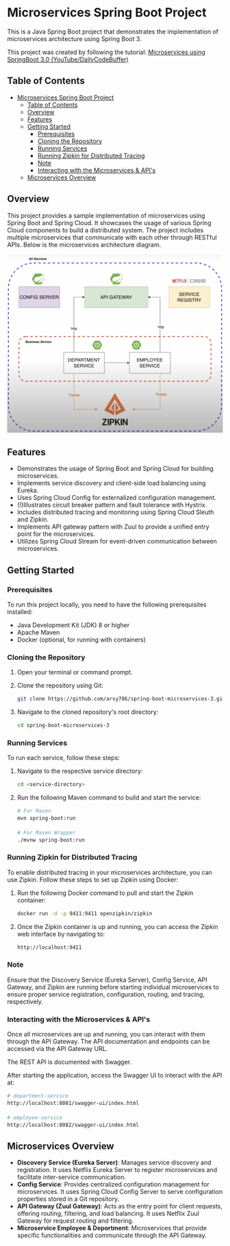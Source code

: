 # Microservices Spring Boot Project

This is a Java Spring Boot project that demonstrates the implementation of microservices architecture using Spring Boot 3.

This project was created by following the tutorial: [Microservices using SpringBoot 3.0 (YouTube/DailyCodeBuffer)](https://www.youtube.com/watch?v=HFl2dzhVuUo&ab_channel=DailyCodeBuffer)

## Table of Contents

- [Microservices Spring Boot Project](#microservices-spring-boot-project)
  - [Table of Contents](#table-of-contents)
  - [Overview](#overview)
  - [Features](#features)
  - [Getting Started](#getting-started)
    - [Prerequisites](#prerequisites)
    - [Cloning the Repository](#cloning-the-repository)
    - [Running Services](#running-services)
    - [Running Zipkin for Distributed Tracing](#running-zipkin-for-distributed-tracing)
    - [Note](#note)
    - [Interacting with the Microservices \& API's](#interacting-with-the-microservices--apis)
  - [Microservices Overview](#microservices-overview)

## Overview

This project provides a sample implementation of microservices using Spring Boot and Spring Cloud. It showcases the usage of various Spring Cloud components to build a distributed system. The project includes multiple microservices that communicate with each other through RESTful APIs. Below is the microservices architecture diagram.

![microservices architecture diagram](microservices-architechture.png)

## Features

- Demonstrates the usage of Spring Boot and Spring Cloud for building microservices.
- Implements service discovery and client-side load balancing using Eureka.
- Uses Spring Cloud Config for externalized configuration management.
- (!)Illustrates circuit breaker pattern and fault tolerance with Hystrix.
- Includes distributed tracing and monitoring using Spring Cloud Sleuth and Zipkin.
- Implements API gateway pattern with Zuul to provide a unified entry point for the microservices.
- Utilizes Spring Cloud Stream for event-driven communication between microservices.

## Getting Started

### Prerequisites

To run this project locally, you need to have the following prerequisites installed:

- Java Development Kit (JDK) 8 or higher
- Apache Maven
- Docker (optional, for running with containers)

### Cloning the Repository

1. Open your terminal or command prompt.

2. Clone the repository using Git:

   ```bash
   git clone https://github.com/arsy786/spring-boot-microservices-3.git
   ```

3. Navigate to the cloned repository's root directory:

   ```bash
   cd spring-boot-microservices-3
   ```

### Running Services

To run each service, follow these steps:

1. Navigate to the respective service directory:

   ```bash
   cd <service-directory>
   ```

2. Run the following Maven command to build and start the service:

   ```bash
   # For Maven
   mvn spring-boot:run

   # For Maven Wrapper
   ./mvnw spring-boot:run
   ```

### Running Zipkin for Distributed Tracing

To enable distributed tracing in your microservices architecture, you can use Zipkin. Follow these steps to set up Zipkin using Docker:

1. Run the following Docker command to pull and start the Zipkin container:

   ```bash
   docker run -d -p 9411:9411 openzipkin/zipkin
   ```

2. Once the Zipkin container is up and running, you can access the Zipkin web interface by navigating to:

   ```bash
   http://localhost:9411
   ```

### Note

Ensure that the Discovery Service (Eureka Server), Config Service, API Gateway, and Zipkin are running before starting individual microservices to ensure proper service registration, configuration, routing, and tracing, respectively.

### Interacting with the Microservices & API's

Once all microservices are up and running, you can interact with them through the API Gateway. The API documentation and endpoints can be accessed via the API Gateway URL.

The REST API is documented with Swagger.

After starting the application, access the Swagger UI to interact with the API at:

```bash
# department-service
http://localhost:8081/swagger-ui/index.html

# employee-service
http://localhost:8082/swagger-ui/index.html
```

## Microservices Overview

- **Discovery Service (Eureka Server)**: Manages service discovery and registration. It uses Netflix Eureka Server to register microservices and facilitate inter-service communication.
- **Config Service**: Provides centralized configuration management for microservices. It uses Spring Cloud Config Server to serve configuration properties stored in a Git repository.
- **API Gateway (Zuul Gateway)**: Acts as the entry point for client requests, offering routing, filtering, and load balancing. It uses Netflix Zuul Gateway for request routing and filtering.
- **Microservice Employee & Deportment**: Microservices that provide specific functionalities and communicate through the API Gateway.
